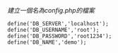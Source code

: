 *建立一個名為config.php的檔案*

```
define('DB_SERVER','localhost');
define('DB_USERNAME','root');
define('DB_PASSWORD','root1234');
define('DB_NAME','demo');
```